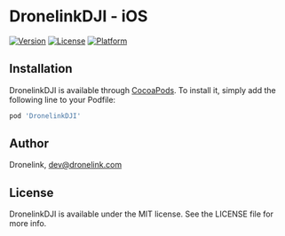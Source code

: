 # DronelinkDJI - iOS

[![Version](https://img.shields.io/cocoapods/v/DronelinkDJI.svg?style=flat)](https://cocoapods.org/pods/DronelinkDJI)
[![License](https://img.shields.io/cocoapods/l/DronelinkDJI.svg?style=flat)](https://cocoapods.org/pods/DronelinkDJI)
[![Platform](https://img.shields.io/cocoapods/p/DronelinkDJI.svg?style=flat)](https://cocoapods.org/pods/DronelinkDJI)

## Installation

DronelinkDJI is available through [CocoaPods](https://cocoapods.org). To install
it, simply add the following line to your Podfile:

```ruby
pod 'DronelinkDJI'
```

## Author

Dronelink, dev@dronelink.com

## License

DronelinkDJI is available under the MIT license. See the LICENSE file for more info.
